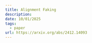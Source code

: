 ```yaml
---
title: Alignment Faking
description: 
date: 10/01/2025
tags:
  - paper
url: https://arxiv.org/abs/2412.14093
---
```



